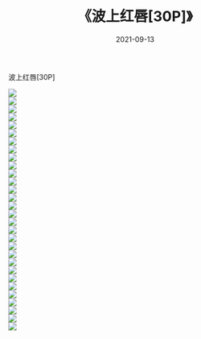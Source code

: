 ﻿---
layout: post
title:  《波上红唇[30P]》
date:   2021-09-13
img: http://imgx.orgx.ga/漏D/2021/波上红唇[30P]/000.jpg
categories: [美女, 清纯, 唯美]
---

波上红唇[30P]

  ![](http://imgx.orgx.ga/漏D/2021/波上红唇[30P]/001.jpg) <br> ![](http://imgx.orgx.ga/漏D/2021/波上红唇[30P]/002.jpg) <br> ![](http://imgx.orgx.ga/漏D/2021/波上红唇[30P]/003.jpg) <br> ![](http://imgx.orgx.ga/漏D/2021/波上红唇[30P]/004.jpg) <br> ![](http://imgx.orgx.ga/漏D/2021/波上红唇[30P]/005.jpg) <br> ![](http://imgx.orgx.ga/漏D/2021/波上红唇[30P]/006.jpg) <br> ![](http://imgx.orgx.ga/漏D/2021/波上红唇[30P]/007.jpg) <br> ![](http://imgx.orgx.ga/漏D/2021/波上红唇[30P]/008.jpg) <br> ![](http://imgx.orgx.ga/漏D/2021/波上红唇[30P]/009.jpg) <br> ![](http://imgx.orgx.ga/漏D/2021/波上红唇[30P]/010.jpg) <br> ![](http://imgx.orgx.ga/漏D/2021/波上红唇[30P]/011.jpg) <br> ![](http://imgx.orgx.ga/漏D/2021/波上红唇[30P]/012.jpg) <br> ![](http://imgx.orgx.ga/漏D/2021/波上红唇[30P]/013.jpg) <br> ![](http://imgx.orgx.ga/漏D/2021/波上红唇[30P]/014.jpg) <br> ![](http://imgx.orgx.ga/漏D/2021/波上红唇[30P]/015.jpg) <br> ![](http://imgx.orgx.ga/漏D/2021/波上红唇[30P]/016.jpg) <br> ![](http://imgx.orgx.ga/漏D/2021/波上红唇[30P]/017.jpg) <br> ![](http://imgx.orgx.ga/漏D/2021/波上红唇[30P]/018.jpg) <br> ![](http://imgx.orgx.ga/漏D/2021/波上红唇[30P]/019.jpg) <br> ![](http://imgx.orgx.ga/漏D/2021/波上红唇[30P]/020.jpg) <br> ![](http://imgx.orgx.ga/漏D/2021/波上红唇[30P]/021.jpg) <br> ![](http://imgx.orgx.ga/漏D/2021/波上红唇[30P]/022.jpg) <br> ![](http://imgx.orgx.ga/漏D/2021/波上红唇[30P]/023.jpg) <br> ![](http://imgx.orgx.ga/漏D/2021/波上红唇[30P]/024.jpg) <br> ![](http://imgx.orgx.ga/漏D/2021/波上红唇[30P]/025.jpg) <br> ![](http://imgx.orgx.ga/漏D/2021/波上红唇[30P]/026.jpg) <br> ![](http://imgx.orgx.ga/漏D/2021/波上红唇[30P]/027.jpg) <br> ![](http://imgx.orgx.ga/漏D/2021/波上红唇[30P]/028.jpg) <br> ![](http://imgx.orgx.ga/漏D/2021/波上红唇[30P]/029.jpg) <br> ![](http://imgx.orgx.ga/漏D/2021/波上红唇[30P]/030.jpg) <br>